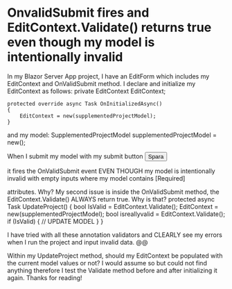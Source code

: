 
# OnvalidSubmit fires and EditContext.Validate() returns true even though my model is intentionally invalid

In my Blazor Server App project, I have an EditForm which includes my EditContext and OnValidSubmit method.
<EditForm EditContext="@EditContext" OnValidSubmit="@UpdateProject"> 
I declare and initialize my EditContext as follows:
private EditContext EditContext;

    protected override async Task OnInitializedAsync()
    {
        EditContext = new(supplementedProjectModel);
    }

and my model:
    SupplementedProjectModel supplementedProjectModel = new();


When I submit my model with my submit button
        <button type="submit" class="btn button-primary">Spara</button>


it fires the OnValidSubmit event EVEN THOUGH my model is intentionally invalid with empty inputs where my model contains
[Required]

attributes. Why?
My second issue is inside the OnValidSubmit method, the EditContext.Validate() ALWAYS return true. Why is that?
protected async Task UpdateProject()
    {
bool IsValid = EditContext.Validate();
        EditContext = new(supplementedProjectModel);
        bool isreallyvalid = EditContext.Validate();
        if (IsValid)
        {
// UPDATE MODEL
}
}

I have tried with all these annotation validators and CLEARLY see my errors when I run the project and input invalid data.
@*<ObjectGraphDataAnnotationsValidator />*@
    <DataAnnotationsValidator />
    <ValidationSummary />

Within my UpdateProject method, should my EditContext be populated with the current model values or not? I would assume so but could not find anything therefore I test the Validate method before and after initializing it again.
Thanks for reading!

        